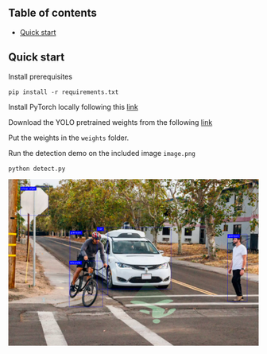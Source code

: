 ## Table of contents

- [Quick start](#quick-start)

## Quick start

Install prerequisites

```
pip install -r requirements.txt
```

Install PyTorch locally following this [link](https://pytorch.org/get-started/locally/)

Download the YOLO pretrained weights from the following [link](https://drive.google.com/file/d/1Tdn3yqpZ79X7R1Ql0zNlNScB1Dv9Fp76/view?usp=sharing)

Put the weights in the ```weights``` folder.

Run the detection demo on the included image ```image.png```

```
python detect.py
```


![](detections.png?raw=true)
